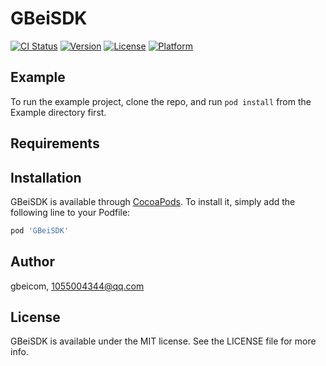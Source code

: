 # GBeiSDK

[![CI Status](https://img.shields.io/travis/gbeicom/GBeiSDK.svg?style=flat)](https://travis-ci.org/gbeicom/GBeiSDK)
[![Version](https://img.shields.io/cocoapods/v/GBeiSDK.svg?style=flat)](https://cocoapods.org/pods/GBeiSDK)
[![License](https://img.shields.io/cocoapods/l/GBeiSDK.svg?style=flat)](https://cocoapods.org/pods/GBeiSDK)
[![Platform](https://img.shields.io/cocoapods/p/GBeiSDK.svg?style=flat)](https://cocoapods.org/pods/GBeiSDK)

## Example

To run the example project, clone the repo, and run `pod install` from the Example directory first.

## Requirements

## Installation

GBeiSDK is available through [CocoaPods](https://cocoapods.org). To install
it, simply add the following line to your Podfile:

```ruby
pod 'GBeiSDK'
```

## Author

gbeicom, 1055004344@qq.com

## License

GBeiSDK is available under the MIT license. See the LICENSE file for more info.
